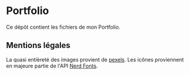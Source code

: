 # Portfolio

Ce dépôt contient les fichiers de mon Portfolio.

## Mentions légales

La quasi entièreté des images provient de [pexels](https://www.pexels.com/fr-fr/). Les icônes proviennent en majeure partie de l'API [Nerd Fonts](https://www.nerdfonts.com).
